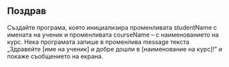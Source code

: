 ## Поздрав
Създайте програма, която инициализира променливата studentName с имената на ученик и променливата courseName – с наименованието на курс. Нека програмата запише в променлива message текста „Здравейте [име на ученик] и добре дошли в [наименование на курс]!” и покаже съобщението на екрана.